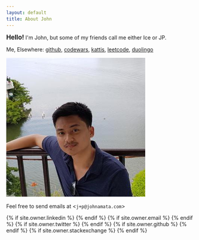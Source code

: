 ```yaml
---
layout: default
title: About John
---
```


<p align="justify">
<big><strong>Hello!</strong></big> I'm John, but some of my friends call me either Ice or JP.
</p>

<p>Me, Elsewhere: <a href="https://github.com/johnamata">github</a>, <a href="https://www.codewars.com/users/johnamata">codewars</a>, <a href="https://open.kattis.com/users/johnpatrickamata">kattis</a>, <a href="https://leetcode.com/johnamata/">leetcode</a>, <a href="https://www.duolingo.com/profile/johnamata">duolingo</a></p>
<p><img src="/photos/johnamata.jpeg"></p>
<p>Feel free to send emails at &lt;<code>j+p@johnamata.com</code>&gt;</p> 
  
<div class="pagination">
  {% if site.owner.linkedin %}
    <a href="{{ site.owner.linkedin }}" class="social-media-icons"><i class="fa fa-2x fa-linkedin" aria-hidden="true"></i></a>
  {% endif %}
  {% if site.owner.email %}
    <a href="mailto:{{ site.owner.email }}" class="social-media-icons"><i class="fa fa-2x fa-envelope" aria-hidden="true"></i></a>
  {% endif %}
  {% if site.owner.twitter %}
    <a href="{{ site.owner.twitter }}" class="social-media-icons"><i class="fa fa-2x fa-twitter" aria-hidden="true"></i></a>
  {% endif %}
  {% if site.owner.github %}
    <a href="{{ site.owner.github }}" class="social-media-icons"><i class="fa fa-2x fa-github" aria-hidden="true"></i></a>
  {% endif %}
  {% if site.owner.stackexchange %}
    <a href="{{ site.owner.stackexchange }}" class="social-media-icons"><i class="fa fa-2x fa-stack-overflow" aria-hidden="true"></i></a>
  {% endif %}
</div>
